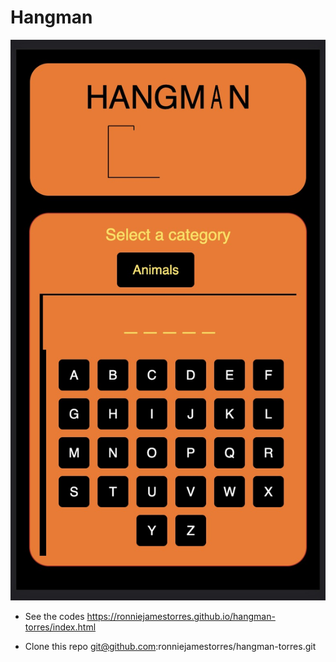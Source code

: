 # Hangman

![Alt text](/img/Screenshot%202023-01-25%20at%2002.17.06.jpg "Optional title")

- See the codes
  https://ronniejamestorres.github.io/hangman-torres/index.html

- Clone this repo
  git@github.com:ronniejamestorres/hangman-torres.git
